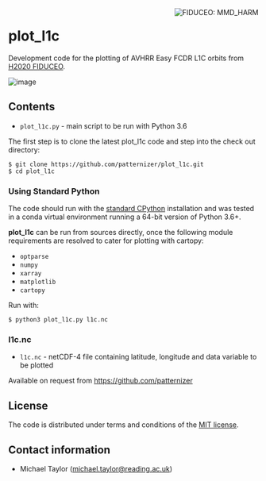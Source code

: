 <img alt="FIDUCEO: MMD_HARM" align="right" src="http://www.fiduceo.eu/sites/default/files/FIDUCEO-logo.png">

# plot_l1c

Development code for the plotting of AVHRR Easy FCDR L1C orbits from [H2020 FIDUCEO](https://fiduceo.eu).

![image](https://user-images.githubusercontent.com/5902974/59461906-68335800-8e1a-11e9-8217-f60a09ecdfee.png)

## Contents

* `plot_l1c.py` - main script to be run with Python 3.6

The first step is to clone the latest plot_l1c code and step into the check out directory: 

    $ git clone https://github.com/patternizer/plot_l1c.git
    $ cd plot_l1c
    
### Using Standard Python 

The code should run with the [standard CPython](https://www.python.org/downloads/) installation and was tested in a conda virtual environment running a 64-bit version of Python 3.6+.

**plot_l1c** can be run from sources directly, once the following module requirements are resolved to cater for plotting with cartopy:

* `optparse`
* `numpy`
* `xarray`
* `matplotlib`
* `cartopy`

Run with:

    $ python3 plot_l1c.py l1c.nc
        
### l1c.nc

* `l1c.nc` - netCDF-4 file containing latitude, longitude and data variable to be plotted

Available on request from https://github.com/patternizer

## License

The code is distributed under terms and conditions of the [MIT license](https://opensource.org/licenses/MIT).

## Contact information

* Michael Taylor (michael.taylor@reading.ac.uk)

